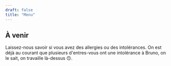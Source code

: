 ```yaml
---
draft: false
title: "Menu"
---
```

## À venir
Laissez-nous savoir si vous avez des allergies ou des intolérances. On est déjà au courant que plusieurs d'entres-vous ont une intolérance à Bruno, on le sait, on travaille là-dessus 🙃.